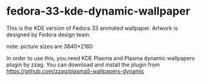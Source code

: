 # fedora-33-kde-dynamic-wallpaper
This is the KDE version of Fedora 33 animated wallpaper.
Artwork is designed by Fedora design team.

note: picture sizes are 3840*2160

In order to use this, you need KDE Plasma and Plasma dynamic wallpapers plugin by zzag. You can download and install the plugin from https://github.com/zzag/plasma5-wallpapers-dynamic
